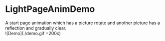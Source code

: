 # LightPageAnimDemo
A start page animation which has a picture rotate and another picture has a reflection and gradually clear.<br/>
![Demo](./demo.gif =200x)
